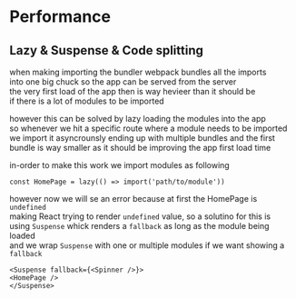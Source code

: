 # Performance

## Lazy & Suspense & Code splitting

when making importing the bundler webpack bundles all the imports\
into one big chuck so the app can be served from the server\
the very first load of the app then is way hevieer than it should be\
if there is a lot of modules to be imported

however this can be solved by lazy loading the modules into the app\
so whenever we hit a specific route where a module needs to be imported\
we import it asyncrounsly ending up with multiple bundles and the first \
bundle is way smaller as it should be improving the app first load time

in-order to make this work we import modules as following

```
const HomePage = lazy(() => import('path/to/module'))
```

however now we will se an error because at first the HomePage is `undefined` \
making React trying to render `undefined` value, so a solutino for this is\
using `Suspense` whick renders a `fallback` as long as the module being loaded\
and we wrap `Suspense` with one or multiple modules if we want showing a `fallback`

```
<Suspense fallback={<Spinner />}>
<HomePage />
</Suspense>
```
